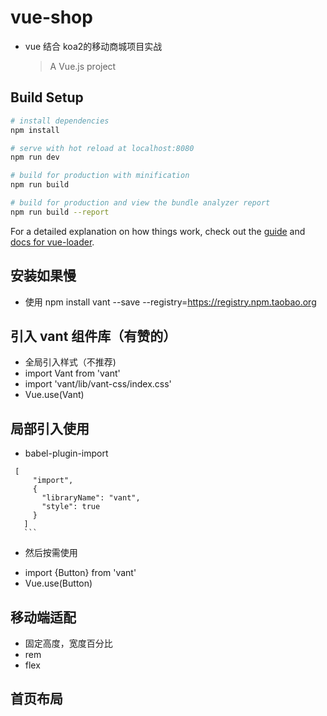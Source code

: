 # vue-shop

- vue 结合 koa2的移动商城项目实战
  > A Vue.js project

## Build Setup

```bash
# install dependencies
npm install

# serve with hot reload at localhost:8080
npm run dev

# build for production with minification
npm run build

# build for production and view the bundle analyzer report
npm run build --report
```

For a detailed explanation on how things work, check out the [guide](http://vuejs-templates.github.io/webpack/) and [docs for vue-loader](http://vuejs.github.io/vue-loader).

## 安装如果慢

- 使用 npm install vant --save --registry=https://registry.npm.taobao.org

## 引入 vant 组件库（有赞的）

- 全局引入样式（不推荐)
- import Vant from 'vant'
- import 'vant/lib/vant-css/index.css'
- Vue.use(Vant)

## 局部引入使用

- babel-plugin-import

````
 [
     "import",
     {
       "libraryName": "vant",
       "style": true
     }  
   ]
   ```
````
+ 然后按需使用
- import {Button} from 'vant'
- Vue.use(Button)

## 移动端适配
+ 固定高度，宽度百分比
+ rem
+ flex

## 首页布局